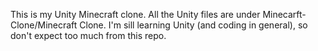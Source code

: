 This is my Unity Minecraft clone. All the Unity files are under Minecarft-Clone/Minecraft Clone. I'm sill learning Unity (and coding in general), so don't expect too much from this repo. 